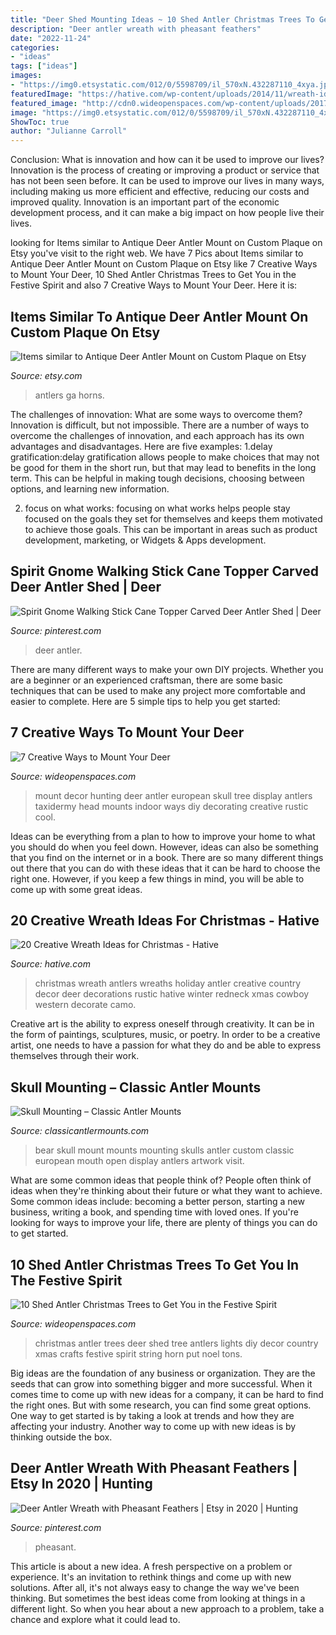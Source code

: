 ```yaml
---
title: "Deer Shed Mounting Ideas ~ 10 Shed Antler Christmas Trees To Get You In The Festive Spirit"
description: "Deer antler wreath with pheasant feathers"
date: "2022-11-24"
categories:
- "ideas"
tags: ["ideas"]
images:
- "https://img0.etsystatic.com/012/0/5598709/il_570xN.432287110_4xya.jpg"
featuredImage: "https://hative.com/wp-content/uploads/2014/11/wreath-ideas/1-holiday-wreath-with-antlers.jpg"
featured_image: "http://cdn0.wideopenspaces.com/wp-content/uploads/2017/04/Mount-1.jpg"
image: "https://img0.etsystatic.com/012/0/5598709/il_570xN.432287110_4xya.jpg"
ShowToc: true
author: "Julianne Carroll"
---
```



Conclusion: What is innovation and how can it be used to improve our lives?
Innovation is the process of creating or improving a product or service that has not been seen before. It can be used to improve our lives in many ways, including making us more efficient and effective, reducing our costs and improved quality. Innovation is an important part of the economic development process, and it can make a big impact on how people live their lives.

	

		
looking for Items similar to Antique Deer Antler Mount on Custom Plaque on Etsy you've visit to the right web. We have 7 Pics about Items similar to Antique Deer Antler Mount on Custom Plaque on Etsy like 7 Creative Ways to Mount Your Deer, 10 Shed Antler Christmas Trees to Get You in the Festive Spirit and also 7 Creative Ways to Mount Your Deer. Here it is:
		
    
## Items Similar To Antique Deer Antler Mount On Custom Plaque On Etsy

<img loading=lazy src="https://img0.etsystatic.com/012/0/5598709/il_570xN.432287110_4xya.jpg" onerror="this.onerror=null;this.src='https://tse1.mm.bing.net/th?id=OIP.6Uvg4KoZ5wfj8MN169hrQwHaLH&amp;pid=15.1';" alt="Items similar to Antique Deer Antler Mount on Custom Plaque on Etsy">

_Source: etsy.com_

>antlers ga horns. 

	

The challenges of innovation: What are some ways to overcome them?
Innovation is difficult, but not impossible. There are a number of ways to overcome the challenges of innovation, and each approach has its own advantages and disadvantages. Here are five examples:
1.delay gratification:delay gratification allows people to make choices that may not be good for them in the short run, but that may lead to benefits in the long term. This can be helpful in making tough decisions, choosing between options, and learning new information.

2. focus on what works: focusing on what works helps people stay focused on the goals they set for themselves and keeps them motivated to achieve those goals. This can be important in areas such as product development, marketing, or Widgets & Apps development.


    
## Spirit Gnome Walking Stick Cane Topper Carved Deer Antler Shed | Deer

<img loading=lazy src="https://i.pinimg.com/736x/68/ac/ad/68acada622ba147d010315bc05b98b3b--deer-antlers-walking-sticks.jpg" onerror="this.onerror=null;this.src='https://tse1.mm.bing.net/th?id=OIP.l-ba_ulrqFRQKkM6ENE0hwHaJ7&amp;pid=15.1';" alt="Spirit Gnome Walking Stick Cane Topper Carved Deer Antler Shed | Deer">

_Source: pinterest.com_

>deer antler. 

	

There are many different ways to make your own DIY projects. Whether you are a beginner or an experienced craftsman, there are some basic techniques that can be used to make any project more comfortable and easier to complete. Here are 5 simple tips to help you get started:

    
## 7 Creative Ways To Mount Your Deer

<img loading=lazy src="http://cdn0.wideopenspaces.com/wp-content/uploads/2017/04/Mount-1.jpg" onerror="this.onerror=null;this.src='https://tse2.mm.bing.net/th?id=OIP.CscYpWs6oyxdh7NsL85JJAHaNK&amp;pid=15.1';" alt="7 Creative Ways to Mount Your Deer">

_Source: wideopenspaces.com_

>mount decor hunting deer antler european skull tree display antlers taxidermy head mounts indoor ways diy decorating creative rustic cool. 

	

Ideas can be everything from a plan to how to improve your home to what you should do when you feel down. However, ideas can also be something that you find on the internet or in a book. There are so many different things out there that you can do with these ideas that it can be hard to choose the right one. However, if you keep a few things in mind, you will be able to come up with some great ideas.

    
## 20 Creative Wreath Ideas For Christmas - Hative

<img loading=lazy src="https://hative.com/wp-content/uploads/2014/11/wreath-ideas/1-holiday-wreath-with-antlers.jpg" onerror="this.onerror=null;this.src='https://tse2.mm.bing.net/th?id=OIP.lymPYy3QoO3Achi0fN4HAQHaJ4&amp;pid=15.1';" alt="20 Creative Wreath Ideas for Christmas - Hative">

_Source: hative.com_

>christmas wreath antlers wreaths holiday antler creative country decor deer decorations rustic hative winter redneck xmas cowboy western decorate camo. 

	

Creative art is the ability to express oneself through creativity. It can be in the form of paintings, sculptures, music, or poetry. In order to be a creative artist, one needs to have a passion for what they do and be able to express themselves through their work.

    
## Skull Mounting – Classic Antler Mounts

<img loading=lazy src="https://classicantlermounts.com/wp-content/uploads/2018/02/DSC09583-1.jpg" onerror="this.onerror=null;this.src='https://tse4.mm.bing.net/th?id=OIP.yp2tzsnEppCrE1a0aDA_4AHaJ4&amp;pid=15.1';" alt="Skull Mounting – Classic Antler Mounts">

_Source: classicantlermounts.com_

>bear skull mount mounts mounting skulls antler custom classic european mouth open display antlers artwork visit. 

	

What are some common ideas that people think of?
People often think of ideas when they're thinking about their future or what they want to achieve. Some common ideas include: becoming a better person, starting a new business, writing a book, and spending time with loved ones. If you're looking for ways to improve your life, there are plenty of things you can do to get started.

    
## 10 Shed Antler Christmas Trees To Get You In The Festive Spirit

<img loading=lazy src="http://cdn0.wideopenspaces.com/wp-content/uploads/2016/12/Shed9.jpg" onerror="this.onerror=null;this.src='https://tse4.mm.bing.net/th?id=OIP.Kf1iszOfRAGNf04Pp7BqHgHaKC&amp;pid=15.1';" alt="10 Shed Antler Christmas Trees to Get You in the Festive Spirit">

_Source: wideopenspaces.com_

>christmas antler trees deer shed tree antlers lights diy decor country xmas crafts festive spirit string horn put noel tons. 

	

Big ideas are the foundation of any business or organization. They are the seeds that can grow into something bigger and more successful. When it comes time to come up with new ideas for a company, it can be hard to find the right ones. But with some research, you can find some great options. One way to get started is by taking a look at trends and how they are affecting your industry. Another way to come up with new ideas is by thinking outside the box.

    
## Deer Antler Wreath With Pheasant Feathers | Etsy In 2020 | Hunting

<img loading=lazy src="https://i.pinimg.com/originals/ae/61/b0/ae61b06edbbd63dd000c7933345429d0.jpg" onerror="this.onerror=null;this.src='https://tse1.mm.bing.net/th?id=OIP.hQyymgYlLD0RmD4GV6AMfgHaJ4&amp;pid=15.1';" alt="Deer Antler Wreath with Pheasant Feathers | Etsy in 2020 | Hunting">

_Source: pinterest.com_

>pheasant. 

	

This article is about a new idea. A fresh perspective on a problem or experience. It's an invitation to rethink things and come up with new solutions. After all, it's not always easy to change the way we've been thinking. But sometimes the best ideas come from looking at things in a different light. So when you hear about a new approach to a problem, take a chance and explore what it could lead to.

